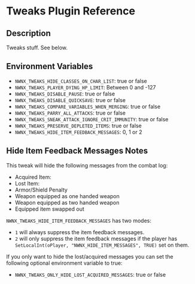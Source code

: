 # Tweaks Plugin Reference

## Description

Tweaks stuff. See below.

## Environment Variables

* `NWNX_TWEAKS_HIDE_CLASSES_ON_CHAR_LIST`: true or false
* `NWNX_TWEAKS_PLAYER_DYING_HP_LIMIT`: Between 0 and -127
* `NWNX_TWEAKS_DISABLE_PAUSE`: true or false
* `NWNX_TWEAKS_DISABLE_QUICKSAVE`: true or false
* `NWNX_TWEAKS_COMPARE_VARIABLES_WHEN_MERGING`: true or false
* `NWNX_TWEAKS_PARRY_ALL_ATTACKS`: true or false
* `NWNX_TWEAKS_SNEAK_ATTACK_IGNORE_CRIT_IMMUNITY`: true or false
* `NWNX_TWEAKS_PRESERVE_DEPLETED_ITEMS`: true or false
* `NWNX_TWEAKS_HIDE_ITEM_FEEDBACK_MESSAGES`: 0, 1 or 2

## Hide Item Feedback Messages Notes

This tweak will hide the following messages from the combat log:

* Acquired Item: 
* Lost Item:
* Armor/Shield Penalty
* Weapon equipped as one handed weapon
* Weapon equipped as two handed weapon
* Equipped item swapped out

`NWNX_TWEAKS_HIDE_ITEM_FEEDBACK_MESSAGES` has two modes:

* `1` will always suppress the item feedback messages.
* `2` will only suppress the item feedback messages if the player has `SetLocalInt(oPlayer, "NWNX_HIDE_ITEM_MESSAGES", TRUE)` set on them.

If you only want to hide the lost/acquired messages you can set the following optional environment variable to true:

* `NWNX_TWEAKS_ONLY_HIDE_LOST_ACQUIRED_MESSAGES`: true or false
